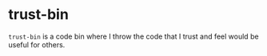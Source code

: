 # trust-bin
`trust-bin` is a code bin where I throw the code that I trust and feel would be useful for others.
